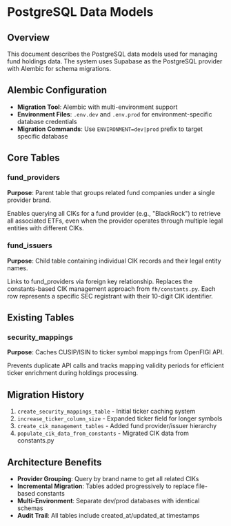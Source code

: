 # PostgreSQL Data Models

## Overview

This document describes the PostgreSQL data models used for managing fund holdings data. The system uses Supabase as the PostgreSQL provider with Alembic for schema migrations.

## Alembic Configuration

- **Migration Tool**: Alembic with multi-environment support
- **Environment Files**: `.env.dev` and `.env.prod` for environment-specific database credentials
- **Migration Commands**: Use `ENVIRONMENT=dev|prod` prefix to target specific database

## Core Tables

### fund_providers
**Purpose**: Parent table that groups related fund companies under a single provider brand.

Enables querying all CIKs for a fund provider (e.g., "BlackRock") to retrieve all associated ETFs, even when the provider operates through multiple legal entities with different CIKs.

### fund_issuers  
**Purpose**: Child table containing individual CIK records and their legal entity names.

Links to fund_providers via foreign key relationship. Replaces the constants-based CIK management approach from `fh/constants.py`. Each row represents a specific SEC registrant with their 10-digit CIK identifier.

## Existing Tables

### security_mappings
**Purpose**: Caches CUSIP/ISIN to ticker symbol mappings from OpenFIGI API.

Prevents duplicate API calls and tracks mapping validity periods for efficient ticker enrichment during holdings processing.

## Migration History

1. `create_security_mappings_table` - Initial ticker caching system
2. `increase_ticker_column_size` - Expanded ticker field for longer symbols
3. `create_cik_management_tables` - Added fund provider/issuer hierarchy
4. `populate_cik_data_from_constants` - Migrated CIK data from constants.py

## Architecture Benefits

- **Provider Grouping**: Query by brand name to get all related CIKs
- **Incremental Migration**: Tables added progressively to replace file-based constants
- **Multi-Environment**: Separate dev/prod databases with identical schemas
- **Audit Trail**: All tables include created_at/updated_at timestamps